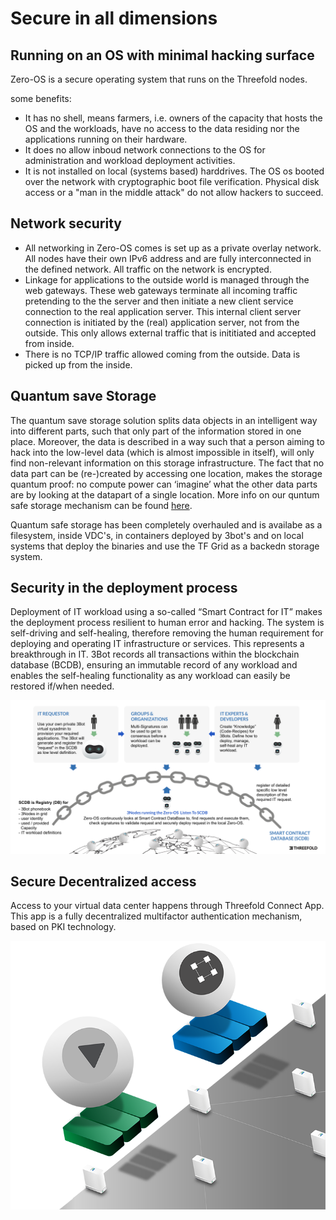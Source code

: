 # Secure in all dimensions

## Running on an OS with minimal hacking surface

Zero-OS is a secure operating system that runs on the Threefold nodes.

some benefits:

- It has no shell, means farmers, i.e. owners of the capacity that hosts the OS and the workloads, have no access to the data residing nor the applications running on their hardware.
- It does no allow inboud network connections to the OS for administration and workload deployment activities.
- It is not installed on local (systems based) harddrives.  The OS os booted over the network with cryptographic boot file verification.  Physical disk access or a "man in the middle attack" do not allow hackers to succeed.


## Network security

- All networking in Zero-OS comes is set up as a private overlay network. All nodes have their own IPv6 address and are fully interconnected in the defined network. All traffic on the network is encrypted.
- Linkage for applications to the outside world is managed through the web gateways. These web gateways terminate all incoming traffic pretending to the the server and then initiate a new client service connection to the real application server.  This internal client server connection is initiated by the (real) application server, not from the outside.  This only allows external traffic that is inititiated and accepted from inside.
- There is no TCP/IP traffic allowed coming from the outside. Data is picked up from the inside.

## Quantum save Storage

The quantum save storage solution splits data objects in an intelligent way into different parts, such that only part of the information stored in one place. Moreover, the data is described in a way such that a person aiming to hack into the low-level data (which is almost impossible in itself), will only find non-relevant information on this storage infrastructure.
The fact that no data part can be (re-)created by accessing one location, makes the storage quantum proof: no compute power can ‘imagine’ what the other data parts are by looking at the datapart of a single location.
More info on our quntum safe storage mechanism can be found [here](https://manual.threefold.io/#/quantumsafe_storage_concept?id=dispersed-storage-architecture-design-philosophy).

Quantum safe storage has been completely overhauled and is availabe as a filesystem, inside VDC's, in containers deployed by 3bot's and on local systems that deploy the binaries and use the TF Grid as a backedn storage system.

## Security in the deployment process

Deployment of IT workload using a so-called “Smart Contract for IT” makes the deployment process resilient to human error and hacking. The system is self-driving and self-healing, therefore removing the human requirement for deploying and operating IT infrastructure or services. This represents a breakthrough in IT. 3Bot records all transactions within the blockchain database (BCDB), ensuring an immutable record of any workload and enables the self-healing functionality as any workload can easily be restored if/when needed.

![](img/smartcontractit_intro.png)


## Secure Decentralized access

Access to your virtual data center happens through Threefold Connect App. This app is a fully decentralized multifactor authentication mechanism, based on PKI technology.

![](img/vdc_secure.png)
